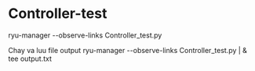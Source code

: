 # Controller-test

ryu-manager --observe-links Controller_test.py

Chay va luu file output
ryu-manager --observe-links Controller_test.py | & tee output.txt
